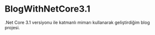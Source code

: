 # BlogWithNetCore3.1

.Net Core 3.1 versiyonu ile katmanlı mimarı kullanarak geliştirdiğim blog projesi.
